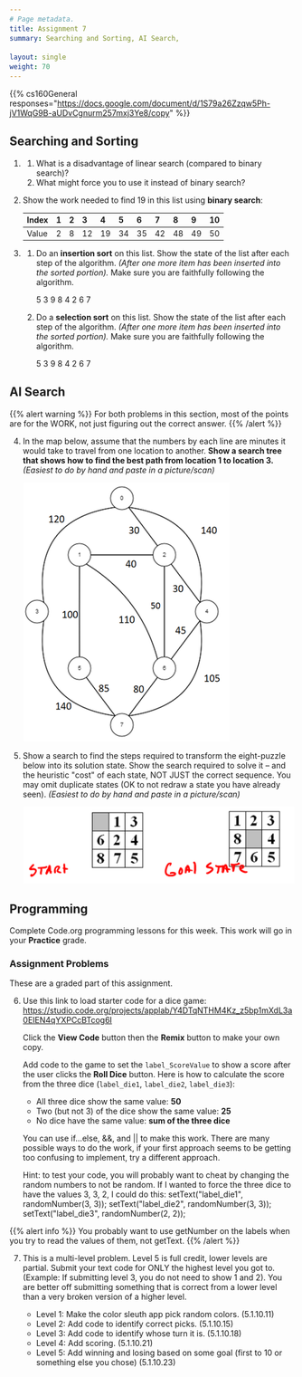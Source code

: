 ```yaml
---
# Page metadata.
title: Assignment 7
summary: Searching and Sorting, AI Search, 

layout: single
weight: 70
---
```


{{% cs160General responses="https://docs.google.com/document/d/1S79a26Zzqw5Ph-jV1WqG9B-aUDvCgnurm257mxj3Ye8/copy" %}}

## Searching and Sorting

1.  
    1. What is a disadvantage of linear search (compared to binary search)?
    1. What might force you to use it instead of binary search?

1. Show the work needed to find 19 in this list using **binary search**:

    | Index |     1      |     2      |     3      |     4      |     5      |     6      |     7      |     8      |     9      |     10      |
    |-  |-  |-  |-  |-  |-  |-  |-  |-  |-  |-  |
    | Value |     2      |     8      |     12      |     19      |     34      |     35      |     42      |     48      |     49      |     50      |

1.  
    1. Do an **insertion sort** on this list. Show the state of the list after each step of the algorithm.
        *(After one more item has been inserted into the sorted portion).* Make sure you are faithfully
        following the algorithm.

        5  3  9  8  4  2  6  7  
    
    1. Do a **selection sort** on this list. Show the state of the list after each step of the algorithm.
        *(After one more item has been inserted into the sorted portion).* Make sure you are faithfully
        following the algorithm. 
        
        5  3  9  8  4  2  6  7

## AI Search

{{% alert warning %}}
For both problems in this section, most of the points are for the WORK, not just figuring
out the correct answer.
{{% /alert %}}

4. In the map below, assume that the numbers by each line are minutes it would take to travel from
one location to another. **Show a search tree that shows how to find the best path from location 1
to location 3.** *(Easiest to do by hand and paste in a picture/scan)*

    ![Map](map1.png)

1. Show a search to find the steps required to transform the eight-puzzle below into its solution state.
Show the search required to solve it – and the heuristic "cost" of each state, NOT JUST the correct sequence.
You may omit duplicate states (OK to not redraw a state you have already seen).
*(Easiest to do by hand and paste in a picture/scan)*

    ![Eight Puzzle](eight_puzzle.png)

## Programming

Complete Code.org programming lessons for this week. This work will go in your
**Practice** grade.

### Assignment Problems

These are a graded part of this assignment.

6. Use this link to load starter code for a dice game:
    https://studio.code.org/projects/applab/Y4DTqNTHM4Kz_z5bp1mXdL3a0EIEN4qYXPCcBTcog6I
    
    Click the **View Code** button then the **Remix** button to make your own copy.
    
    Add code to the game to set the `label_ScoreValue` to show a score after the user clicks the
    **Roll Dice** button. Here is how to calculate the score from the three dice
    (`label_die1`, `label_die2`, `label_die3`):
    
    * All three dice show the same value:  **50**
    * Two (but not 3) of the dice show the same value:  **25**
    * No dice have the same value:  **sum of the three dice**
    
    You can use if…else, &&, and || to make this work. There are many possible ways to do the work,
    if your first approach seems to be getting too confusing to implement, try a different approach.
    
    Hint: to test your code, you will probably want to cheat by changing the random numbers to not
    be random. If I wanted to force the three dice to have the values 3, 3, 2, I could do this:
          setText("label_die1", randomNumber(3, 3));
          setText("label_die2", randomNumber(3, 3));
          setText("label_die3", randomNumber(2, 2));

{{% alert info %}}
You probably want to use getNumber on the labels when you try to read the values of them, not getText.
{{% /alert %}}

7. This is a multi-level problem. Level 5 is full credit, lower levels are partial. Submit your text
    code for ONLY the highest level you got to. (Example: If submitting level 3, you do not need to
    show 1 and 2). You are better off submitting something that is correct from a lower level than
    a very broken version of a higher level.
    
    * Level 1: Make the color sleuth app pick random colors. (5.1.10.11)
    * Level 2: Add code to identify correct picks. (5.1.10.15)
    * Level 3: Add code to identify whose turn it is. (5.1.10.18) 
    * Level 4: Add scoring. (5.1.10.21) 
    * Level 5: Add winning and losing based on some goal (first to 10 or something else you chose) (5.1.10.23)
    